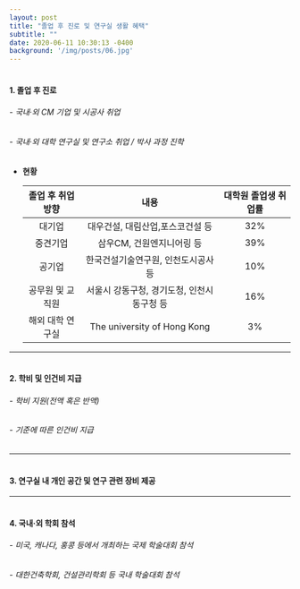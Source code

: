 ```yaml
---
layout: post
title: "졸업 후 진로 및 연구실 생활 혜택"
subtitle: ""
date: 2020-06-11 10:30:13 -0400
background: '/img/posts/06.jpg'
---
```



#### <br>1. 졸업 후 진로
###### - 국내·외 CM 기업 및 시공사 취업 
###### - 국내·외 대학 연구실 및 연구소 취업 / 박사 과정 진학 

+ __현황__

    졸업 후 취업 방향 | 내용 | 대학원 졸업생 취업률
    :---: | :---: | :---:
    대기업 | 대우건설, 대림산업,포스코건설 등 | 32%
    중견기업 | 삼우CM, 건원엔지니어링 등 | 39%
    공기업 | 한국건설기술연구원, 인천도시공사 등 | 10%
    공무원 및 교직원 | 서울시 강동구청, 경기도청, 인천시 동구청 등 | 16%
    해외 대학 연구실 | The university of Hong Kong | 3%

   

   
---




#### <br>2. 학비 및 인건비 지급  
###### - 학비 지원(전액 혹은 반액)   
###### - 기준에 따른 인건비 지급
      
      

---

#### <br>3. 연구실 내 개인 공간 및 연구 관련 장비 제공
       
    
---


#### <br>4. 국내·외 학회 참석
###### - 미국, 캐나다, 홍콩 등에서 개최하는 국제 학술대회 참석
###### - 대한건축학회, 건설관리학회 등 국내 학술대회 참석
